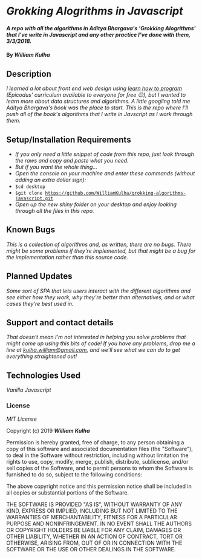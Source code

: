 # _Grokking Alogrithms in Javascript_

#### _A repo with all the algorithms in Aditya Bhargava's 'Grokking Alogrithms' that I've write in Javascript and any other practice I've done with them, 3/3/2018._

#### By _**William Kulha**_

## Description

_I learned a lot about front end web design using [learn how to program](https://www.learnhowtoprogram.com) (Epicodus' curriculum available to everyone for free 😊), but I wanted to learn more about data structures and algorithms. A little googling told me Aditya Bhargava's book was the place to start. This is the repo where I'll push all of the book's algorithms that I write in Javscript as I work through them._

## Setup/Installation Requirements

* _If you only need a little snippet of code from this repo, just look through the raws and copy and paste what you need._
* _But if you want the whole thing..._
* _Open the console on your machine and enter these commands (without adding an extra dollar sign):_
* <code>$cd desktop</code>
* <code>$git clone https://github.com/WilliamKulha/grokking-algorithms-javascript.git</code>
* _Open up the new shiny folder on your desktop and enjoy looking through all the files in this repo._

## Known Bugs

_This is a collection of algorithms and, as written, there are no bugs. There might be some problems if they're implemented, but that might be a bug for the implementation rather than this source code._

## Planned Updates

_Some sort of SPA that lets users interact with the different algorithms and see either how they work, why they're better than alternatives, and or what cases they're best used in._


## Support and contact details

_That doesn't mean I'm not interested in helping you solve problems that might come up using this bits of code! If you have any problems, drop me a line at kulha.william@gmail.com, and we'll see what we can do to get everything straightened out!_

## Technologies Used

_Vanilla Javascript_

### License

*MIT License*

Copyright (c) 2019 **_William Kulha_**

Permission is hereby granted, free of charge, to any person obtaining a copy of this software and associated documentation files (the "Software"), to deal in the Software without restriction, including without limitation the rights to use, copy, modify, merge, publish, distribute, sublicense, and/or sell copies of the Software, and to permit persons to whom the Software is furnished to do so, subject to the following conditions:

The above copyright notice and this permission notice shall be included in all copies or substantial portions of the Software.

THE SOFTWARE IS PROVIDED "AS IS", WITHOUT WARRANTY OF ANY KIND, EXPRESS OR IMPLIED, INCLUDING BUT NOT LIMITED TO THE WARRANTIES OF MERCHANTABILITY, FITNESS FOR A PARTICULAR PURPOSE AND NONINFRINGEMENT. IN NO EVENT SHALL THE AUTHORS OR COPYRIGHT HOLDERS BE LIABLE FOR ANY CLAIM, DAMAGES OR OTHER LIABILITY, WHETHER IN AN ACTION OF CONTRACT, TORT OR OTHERWISE, ARISING FROM, OUT OF OR IN CONNECTION WITH THE SOFTWARE OR THE USE OR OTHER DEALINGS IN THE SOFTWARE.
